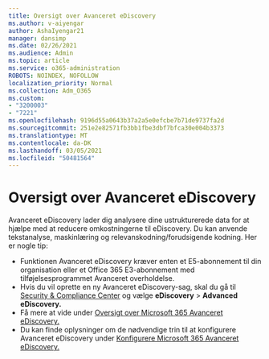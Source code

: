 ```yaml
---
title: Oversigt over Avanceret eDiscovery
ms.author: v-aiyengar
author: AshaIyengar21
manager: dansimp
ms.date: 02/26/2021
ms.audience: Admin
ms.topic: article
ms.service: o365-administration
ROBOTS: NOINDEX, NOFOLLOW
localization_priority: Normal
ms.collection: Adm_O365
ms.custom:
- "3200003"
- "7221"
ms.openlocfilehash: 9196d55a0643b37a2a5e0efcbe7b71de9737fa2d
ms.sourcegitcommit: 251e2e82571fb3bb1fbe3dbf7bfca30e004b3373
ms.translationtype: MT
ms.contentlocale: da-DK
ms.lasthandoff: 03/05/2021
ms.locfileid: "50481564"
---
```

# <a name="overview-of-advanced-ediscovery"></a>Oversigt over Avanceret eDiscovery

Avanceret eDiscovery lader dig analysere dine ustrukturerede data for at hjælpe med at reducere omkostningerne til eDiscovery. Du kan anvende tekstanalyse, maskinlæring og relevanskodning/forudsigende kodning. Her er nogle tip:

- Funktionen Avanceret eDiscovery kræver enten et E5-abonnement til din organisation eller et Office 365 E3-abonnement med tilføjelsesprogrammet Avanceret overholdelse.
- Hvis du vil oprette en ny Avanceret eDiscovery-sag, skal du gå til [Security & Compliance Center](https://go.microsoft.com/fwlink/p/?linkid=2077143) og vælge **eDiscovery**  >  **Advanced eDiscovery.**
- Få mere at vide under [Oversigt over Microsoft 365 Avanceret eDiscovery.](https://go.microsoft.com/fwlink/?linkid=2101588)
- Du kan finde oplysninger om de nødvendige trin til at konfigurere Avanceret eDiscovery under [Konfigurere Microsoft 365 Avanceret eDiscovery.](https://go.microsoft.com/fwlink/?linkid=2122672)